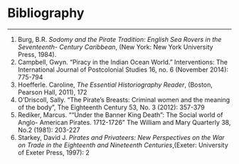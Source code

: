 # Bibliography

---

1. Burg, B.R. *Sodomy and the Pirate Tradition: English Sea Rovers in the Seventeenth- Century Caribbean*, (New York: New York University Press, 1984).
2. Campbell, Gwyn. “Piracy in the Indian Ocean World.” Interventions: The International Journal of Postcolonial Studies 16, no. 6 (November 2014): 775-794
3. Hoefferle. Caroline, *The Essential Historiography Reader*, (Boston, Pearson Hall, 2011), 172
4. O’Driscoll, Sally. “The Pirate’s Breasts: Criminal women and the meaning of the body”, The Eighteenth Century 53, No. 3 (2012): 357-379
5. Rediker, Marcus. ““Under the Banner King Death”: The Social world of Anglo- American Pirates. 1712-1726” The William and Mary Quarterly 38, No.2 (1981): 203-227
6. Starkey, David J. *Pirates and Privateers: New Perspectives on the War on Trade in the Eighteenth and Nineteenth Centuries*,(Exeter: University of Exeter Press, 1997): 2
